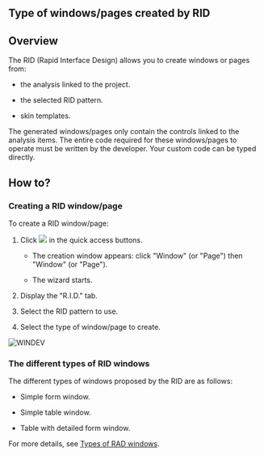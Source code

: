 


## Type of windows/pages created by RID
			



<a name="NOTE1"></a>
<a name="NOTE1_1"></a>


## Overview
<a name="overview_ELTTEXTE000120"></a>
The RID (Rapid Interface Design) allows you to create windows or pages from:

- the analysis linked to the project.

- the selected RID pattern.

- skin templates.




The generated windows/pages only contain the controls linked to the analysis items. The entire code required for these windows/pages to operate must be written by the developer. Your custom code can be typed directly.

<a name="NOTE2"></a>
<a name="NOTE2_1"></a>


## How to?
<a name="how_ELTTEXTE000144"></a>


### Creating a RID window/page 
<a name="creating_rid_windowpage_ELTPARAGRAPHE000024"></a>

To create a RID window/page:

1. Click ![](https://doc.pcsoft.fr/en-US/images/image.awp?langid=3&name=ico_nouveau.gif)
 in the quick access buttons. 

	- The creation window appears: click "Window" (or "Page") then "Window" (or "Page").

	- The wizard starts.




2. Display the "R.I.D." tab.

3. Select the RID pattern to use.

4. Select the type of window/page to create.



<a name="NOTE2_2"></a>
![WINDEV](https://doc.pcsoft.fr/ext/images/us/WD.png) 

### The different types of RID windows
<a name="the_different_types_rid_windows_ELTPARAGRAPHE000043"></a>

The different types of windows proposed by the RID are as follows:

- Simple form window.

- Simple table window.

- Table with detailed form window.




For more details, see [Types of RAD windows](../Editeurs/2031003.md).
<a name="NOTE2_3"></a>


